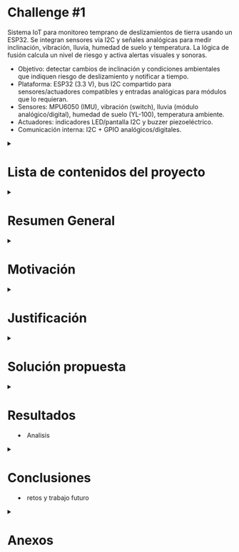 
# **Challenge #1**


Sistema IoT para monitoreo temprano de deslizamientos de tierra usando un ESP32. Se integran sensores vía I2C y señales analógicas para medir inclinación, vibración, lluvia, humedad de suelo y temperatura. La lógica de fusión calcula un nivel de riesgo y activa alertas visuales y sonoras.

- Objetivo: detectar cambios de inclinación y condiciones ambientales que indiquen riesgo de deslizamiento y notificar a tiempo.
- Plataforma: ESP32 (3.3 V), bus I2C compartido para sensores/actuadores compatibles y entradas analógicas para módulos que lo requieran.
- Sensores: MPU6050 (IMU), vibración (switch), lluvia (módulo analógico/digital), humedad de suelo (YL-100), temperatura ambiente.
- Actuadores: indicadores LED/pantalla I2C y buzzer piezoeléctrico.
- Comunicación interna: I2C + GPIO analógicos/digitales. 

<details>
<summary>

# **Lista de contenidos del proyecto**
</summary>

- Resumen General
- Motivación
- Justificación
- Solución propuesta
	- Restricciones de diseño
	- Arquitectura propuesta
	- Desarrollo técnico modular
	- Configuración experimental
- Resultados
- Conclusiones y trabajo futuro
- Anexos

</details>


<details>
<summary>

# **Resumen General**
</summary>

Se propone un sistema de monitoreo continuo para zonas con susceptibilidad a deslizamientos, como el propuesto en Tabio y Cajica. El ESP32 integra múltiples sensores para detectar inclinaciones del terreno, vibraciones anómalas y condiciones de humedad/lluvia que incrementan el riesgo. Con una lógica de fusión, el sistema clasifica el estado en Normal, Precaución, Alerta o Emergencia y activa actuadores (pantalla/LED y buzzer) para aviso local. El diseño prioriza bajo consumo, robustez y facilidad de despliegue.

</details>



<details>
<summary>

# **Motivación**
</summary>

- Reducir el impacto humano y material causado por deslizamientos mediante alerta temprana.
- Proveer una solución de bajo costo y rápida instalación para zonas vulnerables.
- Facilitar la obtencion de variables fisicas que influyen en los deslizamientos de tierra, para análisis de patrones y mejora continua.

</details>



<details>
<summary>

# **Justificación**
</summary>

La combinación de inclinación, vibración y humedad es un indicador fiable de inestabilidad del terreno. Un sistema distribuido basado en ESP32 permite muestreo frecuente, procesamiento local y alertas inmediatas sin depender de conectividad constante. El uso de I2C y entradas analógicas simplifica el cableado y reduce costos.

</details>



<details>
<summary>

# **Solución propuesta**
</summary>

La solución integra sensores en un bus I2C y entradas analógicas, ejecuta una lógica de fusión de datos recompilados por distintos sensores especificos a cada variable fisica, para puntuar el riesgo y activa actuadores según el nivel resultante. Se contemplan módulos de adquisición, filtrado, decisión y notificación.

Sensores considerados:
- MPU6050 (I2C): inclinación, aceleración y velocidad angular.
- Vibración (digital): conteo de eventos/activaciones por minuto.
- Lluvia (analógica/digital): intensidad y estado de lluvia.
- Humedad de suelo YL-100 (analógica): % relativo de humedad/saturación.
- Temperatura (interfaz según sensor disponible): °C y gradientes.

Actuadores considerados:
- Pantalla/indicadores LED (idealmente I2C u opcionalmente GPIO).
- Buzzer (GPIO/PWM) con distintos patrones según el nivel.

El detalle de parámetros y umbrales se encuentra en `ParametrosYsensores.md`.


## **Restricciones de diseño**


- Plataforma: ESP32 a 3.3 V; todos los sensores/actuadores deben ser compatibles o incluir nivelación adecuada.
- Robustez: operación estable en intemperie; protección contra humedad; pull-ups I2C adecuados;
- Latencia: detección y actualización de estado en segundos, con señales visuales o auditivas, con ventanas de suavizado para evitar falsos positivos.
- Costo: uso de módulos comerciales económicos y disponibilidad local.
- Usar solo dispositivos embebidos como (ESP32, Arduino, Intel galileo)

## **Arquitectura propuesta**


Vista de alto nivel del sistema:

```
[Sensores I2C]
	- MPU6050 (IMU)
	- (Opcional) Pantalla OLED/LED I2C

[Sensores analógicos/digitales]
	- Lluvia (A/D)
	- Humedad de suelo YL-100 (A)
	- Vibración (D)
	- Temperatura (según modelo)

[ESP32]
	- Módulo de adquisición + filtrado
	- Lógica de fusión y decisión
	- Módulo de alertas (LED/Pantalla + Buzzer)
	- (Opcional) Registro de eventos

[Actuadores]
	- LEDs/Pantalla (I2C/GPIO)
	- Buzzer (GPIO/PWM)
```

Flujo de datos:
1) Muestreo periódico de sensores (IMU a alta frecuencia; analógicos promediados).
2) Filtrado y cálculo de deltas/tendencias (e.g., Δinclinación en ventanas de tiempo).
3) Puntuación de riesgo por reglas y tabla de decisión.
4) Accionamiento de alertas locales y registro de eventos.

Notas de implementación:
- Evitar direcciones I2C en conflicto; documentar el escaneo de bus.
- Usar resistencias pull-up en SDA/SCL (típ. 4.7 kΩ) si no están en los módulos.
- Mantener cables I2C cortos o usar topología adecuada para ambientes ruidosos.

## **Desarrollo tecnico modular**
- Diagramas modulares
- Diagrama de flujo
- Esquematico de hardware desarrollado 
- Estandares de diseño de ingenieria aplicados


Módulos propuestos:
- Adquisición de datos: drivers I2C/ADC, temporización de muestreo.
- Fusión/decisión: reglas por umbral.
- Alertas: control de LED/pantalla y patrones de buzzer.

Diagrama de flujo (texto):
1) Inicio y auto-test de sensores.
2) Lectura IMU (inclinación/accel) + conteo vibración + lluvia + humedad + temperatura.
3) Filtrado y cálculo de indicadores (Δinclinación, activaciones/min, % humedad, intensidad lluvia).
4) Cálculo de puntaje de riesgo y mapeo a estado.
5) Actualizar actuadores y registrar evento si cambia el estado.
6) Ajustar frecuencia de muestreo según estado (modo sleep inteligente en Normal).

Esquemático de hardware (alto nivel):
- Bus I2C: ESP32 SDA/SCL a IMU y (opcional) pantalla I2C, con pull-ups compartidos.
- Entradas analógicas: lluvia y YL-100 a ADC del ESP32 (referencia 3.3 V, rango 0–4095).
- Entrada digital: vibración a GPIO con interrupción/anti-rebote por software.
- Actuadores: buzzer a GPIO/PWM; LEDs a GPIO o pantalla I2C.
- Alimentación: 5 V/3.3 V según módulos, regulación estable y común a sensores.

Estándares y buenas prácticas:
- Frecuencias de muestreo documentadas; timestamps consistentes.
- Filtrado anti-ruido y promedios móviles para analógicas.
- Registros de eventos con marca temporal y estado.
- Convenciones de código: separación por módulos, constantes/umbrales centralizadas.


## **Configuracion experimental** 


Objetivo: validar umbrales y la matriz de decisión reduciendo falsos positivos/negativos.

Escenarios de prueba:
- Inclinación: variaciones controladas en lapsos de 10 minutos para evaluar Δinclinación por rangos (Normal→Emergencia).
- Vibración: pulsos mecánicos de distinta frecuencia y duración; prueba de activación continua > 5 s.
- Lluvia: simulación de intensidades (seco→torrencial) y persistencia > 30 min.
- Humedad de suelo: transición de seco→saturado y combinación con lluvia.
- Temperatura: pruebas en rangos bajos (<5 °C) y cambios rápidos (si el sensor disponible lo permite).

Métricas:
- Tiempo de detección por nivel (s), tasa de falsas alarmas, estabilidad del estado, consumo promedio.

Notas:
- Calibración inicial: valores base de suelo seco y nivel cero de inclinación en reposo.
- Registrar series temporales para análisis posterior.

</details>



<details>
<summary>

# **Resultados**
- Analisis
</summary>

No se incluyen mediciones definitivas en esta versión. Propuesta de reporte:
- Tabla con tiempos de reacción por escenario y nivel.
- Curva de vibración (activaciones/min) vs. estado.
- Evolución de % humedad y lluvia en eventos prolongados.
- Matriz de confusión preliminar (TP/FP/TN/FN) por clases de riesgo.

Observaciones esperadas:
- La combinación de inclinación + vibración incrementa la precisión frente a usar un solo sensor.
- Lluvia persistente y suelo saturado elevan el nivel 1 punto en promedio.

Pendientes (TBD):
- Capturar dataset en campo/laboratorio y ajustar umbrales finos.

</details>



<details>
<summary>

# **Conclusiones**
- retos y trabajo futuro
</summary>

Conclusiones preliminares:
- La fusión de señales mejora la detección temprana de inestabilidad del terreno.
- La arquitectura basada en ESP32 con I2C/ADC simplifica el cableado y reduce costos.

Retos y trabajo futuro:
- Validación en campo y ajuste de umbrales por sitio.
- Integración de comunicación externa (LoRa/WiFi) para telemetría (TBD).
- Gestión de energía avanzada para operación prolongada con baterías (TBD).
- Esquemático y PCB robustos para intemperie (TBD).

</details>



<details>
<summary>

# **Anexos**
</summary>

- Parámetros, umbrales y lógica detallada: `ParametrosYsensores.md`.
- Enunciado del reto: `Enunciado_Chx1_IoT_252 1.pdf`.
- Referencias adicionales: por definir (TBD).

</details>